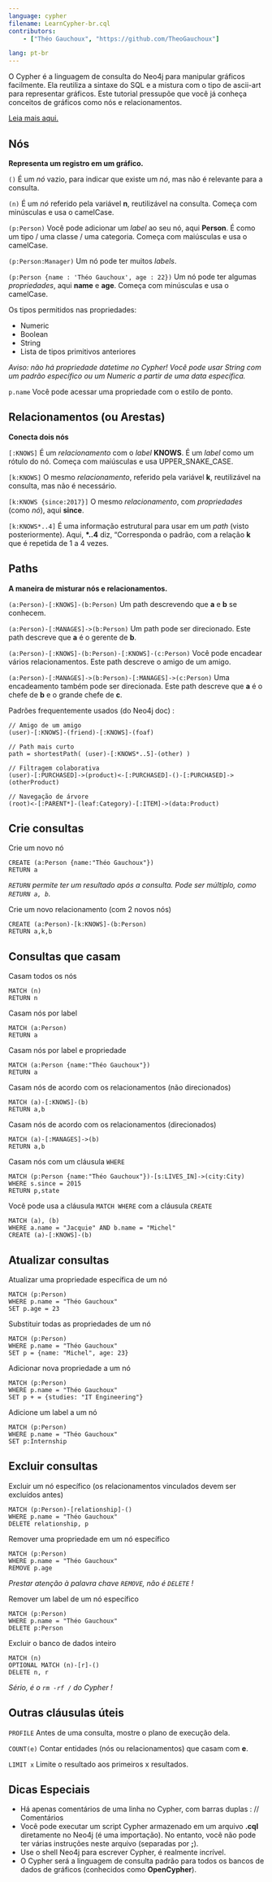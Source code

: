 ```yaml
---
language: cypher
filename: LearnCypher-br.cql
contributors:
    - ["Théo Gauchoux", "https://github.com/TheoGauchoux"]

lang: pt-br
---
```


O Cypher é a linguagem de consulta do Neo4j para manipular gráficos facilmente. Ela reutiliza a sintaxe do SQL e a mistura com o tipo de ascii-art para representar gráficos. Este tutorial pressupõe que você já conheça conceitos de gráficos como nós e relacionamentos.

[Leia mais aqui.](https://neo4j.com/developer/cypher-query-language/)


Nós
---

**Representa um registro em um gráfico.**

`()`
É um *nó* vazio, para indicar que existe um *nó*, mas não é relevante para a consulta.

`(n)`
É um *nó* referido pela variável **n**, reutilizável na consulta. Começa com minúsculas e usa o camelCase.

`(p:Person)`
Você pode adicionar um *label* ao seu nó, aqui **Person**. É como um tipo / uma classe / uma categoria. Começa com maiúsculas e usa o camelCase.

`(p:Person:Manager)`
Um nó pode ter muitos *labels*.

`(p:Person {name : 'Théo Gauchoux', age : 22})`
Um nó pode ter algumas *propriedades*, aqui **name** e **age**. Começa com minúsculas e usa o camelCase.

Os tipos permitidos nas propriedades:

 - Numeric
 - Boolean
 - String
 - Lista de tipos primitivos anteriores

*Aviso: não há propriedade datetime no Cypher! Você pode usar String com um padrão específico ou um Numeric a partir de uma data específica.*

`p.name`
Você pode acessar uma propriedade com o estilo de ponto.


Relacionamentos (ou Arestas)
---

**Conecta dois nós**

`[:KNOWS]`
É um *relacionamento* com o *label* **KNOWS**. É um *label* como um rótulo do nó. Começa com maiúsculas e usa UPPER_SNAKE_CASE.

`[k:KNOWS]`
O mesmo *relacionamento*, referido pela variável **k**, reutilizável na consulta, mas não é necessário.

`[k:KNOWS {since:2017}]`
O mesmo *relacionamento*, com *propriedades* (como *nó*), aqui **since**.

`[k:KNOWS*..4]`
É uma informação estrutural para usar em um *path* (visto posteriormente). Aqui, **\*..4** diz, “Corresponda o padrão, com a relação **k** que é repetida de 1 a 4 vezes.


Paths
---

**A maneira de misturar nós e relacionamentos.**

`(a:Person)-[:KNOWS]-(b:Person)`
Um path descrevendo que **a** e **b** se conhecem.

`(a:Person)-[:MANAGES]->(b:Person)`
Um path pode ser direcionado. Este path descreve que **a** é o gerente de **b**.

`(a:Person)-[:KNOWS]-(b:Person)-[:KNOWS]-(c:Person)`
Você pode encadear vários relacionamentos. Este path descreve o amigo de um amigo.

`(a:Person)-[:MANAGES]->(b:Person)-[:MANAGES]->(c:Person)`
Uma encadeamento também pode ser direcionada. Este path descreve que **a** é o chefe de **b** e o grande chefe de **c**.

Padrões frequentemente usados ​​(do Neo4j doc) :

```
// Amigo de um amigo
(user)-[:KNOWS]-(friend)-[:KNOWS]-(foaf)

// Path mais curto
path = shortestPath( (user)-[:KNOWS*..5]-(other) )

// Filtragem colaborativa
(user)-[:PURCHASED]->(product)<-[:PURCHASED]-()-[:PURCHASED]->(otherProduct)

// Navegação de árvore
(root)<-[:PARENT*]-(leaf:Category)-[:ITEM]->(data:Product)
```


Crie consultas
---

Crie um novo nó

```
CREATE (a:Person {name:"Théo Gauchoux"})
RETURN a
```

*`RETURN` permite ter um resultado após a consulta. Pode ser múltiplo, como `RETURN a, b`.*

Crie um novo relacionamento (com 2 novos nós)

```
CREATE (a:Person)-[k:KNOWS]-(b:Person)
RETURN a,k,b
```

Consultas que casam
---

Casam todos os nós

```
MATCH (n)
RETURN n
```

Casam nós por label

```
MATCH (a:Person)
RETURN a
```

Casam nós por label e propriedade

```
MATCH (a:Person {name:"Théo Gauchoux"})
RETURN a
```

Casam nós de acordo com os relacionamentos (não direcionados)

```
MATCH (a)-[:KNOWS]-(b)
RETURN a,b
```

Casam nós de acordo com os relacionamentos (direcionados)

```
MATCH (a)-[:MANAGES]->(b)
RETURN a,b
```

Casam nós com um cláusula `WHERE`

```
MATCH (p:Person {name:"Théo Gauchoux"})-[s:LIVES_IN]->(city:City)
WHERE s.since = 2015
RETURN p,state
```

Você pode usa a cláusula `MATCH WHERE` com a cláusula `CREATE`

```
MATCH (a), (b)
WHERE a.name = "Jacquie" AND b.name = "Michel"
CREATE (a)-[:KNOWS]-(b)
```


Atualizar consultas
---

Atualizar uma propriedade específica de um nó

```
MATCH (p:Person)
WHERE p.name = "Théo Gauchoux"
SET p.age = 23
```

Substituir todas as propriedades de um nó

```
MATCH (p:Person)
WHERE p.name = "Théo Gauchoux"
SET p = {name: "Michel", age: 23}
```

Adicionar nova propriedade a um nó

```
MATCH (p:Person)
WHERE p.name = "Théo Gauchoux"
SET p + = {studies: "IT Engineering"}
```

Adicione um label a um nó

```
MATCH (p:Person)
WHERE p.name = "Théo Gauchoux"
SET p:Internship
```


Excluir consultas
---

Excluir um nó específico (os relacionamentos vinculados devem ser excluídos antes)

```
MATCH (p:Person)-[relationship]-()
WHERE p.name = "Théo Gauchoux"
DELETE relationship, p
```

Remover uma propriedade em um nó específico

```
MATCH (p:Person)
WHERE p.name = "Théo Gauchoux"
REMOVE p.age
```

*Prestar atenção à palavra chave `REMOVE`, não é `DELETE` !*

Remover um label de um nó específico

```
MATCH (p:Person)
WHERE p.name = "Théo Gauchoux"
DELETE p:Person
```

Excluir o banco de dados inteiro

```
MATCH (n)
OPTIONAL MATCH (n)-[r]-()
DELETE n, r
```

*Sério, é o `rm -rf /` do Cypher !*


Outras cláusulas úteis
---

`PROFILE`
Antes de uma consulta, mostre o plano de execução dela.

`COUNT(e)`
Contar entidades (nós ou relacionamentos) que casam com **e**.

`LIMIT x`
Limite o resultado aos primeiros x resultados.


Dicas Especiais
---

- Há apenas comentários de uma linha no Cypher, com barras duplas : // Comentários
- Você pode executar um script Cypher armazenado em um arquivo **.cql** diretamente no Neo4j (é uma importação). No entanto, você não pode ter várias instruções neste arquivo (separadas por **;**).
- Use o shell Neo4j para escrever Cypher, é realmente incrível.
- O Cypher será a linguagem de consulta padrão para todos os bancos de dados de gráficos (conhecidos como **OpenCypher**).
